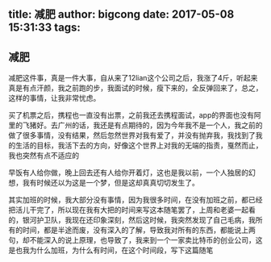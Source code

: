title: 减肥
author: bigcong
date: 2017-05-08 15:31:33
tags:
---
## 减肥
减肥这件事，真是一件大事，自从来了12lian这个公司之后，我涨了4斤，听起来真是有点汗颜，我之前跑的步，我面试的时候，瘦下来的，全反弹回来了，总之，这样的事情，让我非常忧虑。

买了机票之后，携程也一直没有出票，之前我还去携程面试，app的界面也没有阿里的飞猪好。去广州的话，我还是有点期待的，因为今年我不是一个人，我之前的做了很多事情，没有结果，然后忽然世界对我有爱了，并没有抛弃我，我找到了我的生活的目标，我活下去的方向，好像这个世界上对我的无端的指责，戛然而止，我也突然有点不适应的

早饭有人给你做，晚上回去还有人给你开着灯，这也是我以前，一个人独居的幻想，我有时候还以为这是一个梦，但是这却真真切切发生了。

其实加班的时候，我大部分没有事情，因为我很多时间，在没有加班之前，都已经把活儿干完了，所以现在我有大把的时间来写这本随笔罢了，上周和老婆一起看的，银河护卫队，我现在还印象深刻，然后这时候，我突然发现了自己毛病，我所有的时间，都是半途而废，没有深入的了解，导致我对所有的东西，都能说上两句，却不能深入的说上原理，也导致了，我来到一个一家卖比特币的创业公司，这是也我为什么加班，为什么有时间，在这个时间段，写下这篇随笔
